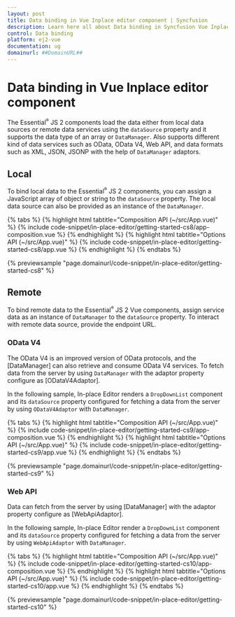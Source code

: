 ```yaml
---
layout: post
title: Data binding in Vue Inplace editor component | Syncfusion
description: Learn here all about Data binding in Syncfusion Vue Inplace editor component of Syncfusion Essential JS 2 and more.
control: Data binding 
platform: ej2-vue
documentation: ug
domainurl: ##DomainURL##
---
```


# Data binding in Vue Inplace editor component

The Essential<sup style="font-size:70%">&reg;</sup> JS 2 components load the data either from local data sources or remote data services using the `dataSource` property and it supports the data type of an array or `DataManager`. Also supports different kind of data services such as OData, OData V4, Web API, and data formats such as XML, JSON, JSONP with the help of `DataManager` adaptors.

## Local

To bind local data to the Essential<sup style="font-size:70%">&reg;</sup> JS 2 components, you can assign a JavaScript array of object or string to the `dataSource` property. The local data source can also be provided as an instance of the `DataManager`.

{% tabs %}
{% highlight html tabtitle="Composition API (~/src/App.vue)" %}
{% include code-snippet/in-place-editor/getting-started-cs8/app-composition.vue %}
{% endhighlight %}
{% highlight html tabtitle="Options API (~/src/App.vue)" %}
{% include code-snippet/in-place-editor/getting-started-cs8/app.vue %}
{% endhighlight %}
{% endtabs %}
        
{% previewsample "page.domainurl/code-snippet/in-place-editor/getting-started-cs8" %}

## Remote

To bind remote data to the Essential<sup style="font-size:70%">&reg;</sup> JS 2 Vue components, assign service data as an instance of `DataManager` to the `dataSource` property. To interact with remote data source, provide the endpoint URL.

### OData V4

The OData V4 is an improved version of OData protocols, and the [DataManager] can also retrieve and consume OData V4 services. To fetch data from the server by using `DataManager` with the adaptor property configure as [ODataV4Adaptor].

In the following sample, In-place Editor renders a `DropDownList` component and its `dataSource` property configured for fetching a data from the server by using `ODataV4Adaptor` with `DataManager`.

{% tabs %}
{% highlight html tabtitle="Composition API (~/src/App.vue)" %}
{% include code-snippet/in-place-editor/getting-started-cs9/app-composition.vue %}
{% endhighlight %}
{% highlight html tabtitle="Options API (~/src/App.vue)" %}
{% include code-snippet/in-place-editor/getting-started-cs9/app.vue %}
{% endhighlight %}
{% endtabs %}
        
{% previewsample "page.domainurl/code-snippet/in-place-editor/getting-started-cs9" %}

### Web API

Data can fetch from the server by using [DataManager] with the adaptor property configure as [WebApiAdaptor].

In the following sample, In-place Editor render a `DropDownList` component and its `dataSource` property configured for fetching a data from the server by using `WebApiAdaptor` with `DataManager`.

{% tabs %}
{% highlight html tabtitle="Composition API (~/src/App.vue)" %}
{% include code-snippet/in-place-editor/getting-started-cs10/app-composition.vue %}
{% endhighlight %}
{% highlight html tabtitle="Options API (~/src/App.vue)" %}
{% include code-snippet/in-place-editor/getting-started-cs10/app.vue %}
{% endhighlight %}
{% endtabs %}
        
{% previewsample "page.domainurl/code-snippet/in-place-editor/getting-started-cs10" %}